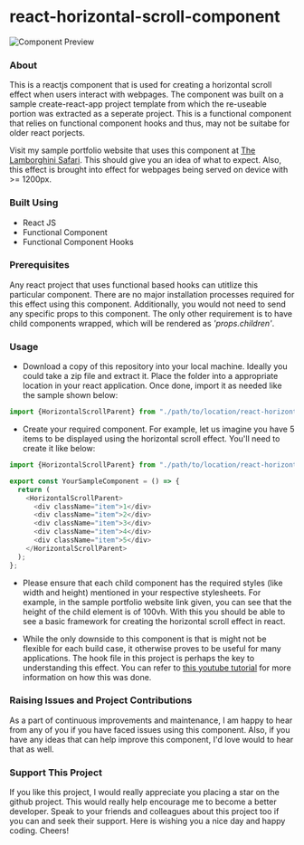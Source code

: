 # react-horizontal-scroll-component
![Component Preview](https://github.com/sricharankrishnan/react-horizontal-scroll-component/blob/master/component-preview.gif?raw=true_)

### About
This is a reactjs component that is used for creating a horizontal scroll effect when users interact with webpages. The component was built on a sample create-react-app project template from which the re-useable portion was extracted as a seperate project. This is a functional component that relies on functional component hooks and thus, may not be suitabe for older react porjects.

Visit my sample portfolio website that uses this component at [The Lamborghini Safari](https://lamborghini-safari-react.netlify.app/). This should give you an idea of what to expect. Also, this effect is brought into effect for webpages being served on device with >= 1200px.

### Built Using
- React JS
- Functional Component
- Functional Component Hooks

### Prerequisites
Any react project that uses functional based hooks can utitlize this particular component. There are no major installation processes required for this effect using this component. Additionally, you would not need to send any specific props to this component. The only other requirement is to have child components wrapped, which will be rendered as _'props.children'_.

### Usage
- Download a copy of this repository into your local machine. Ideally you could take a zip file and extract it. Place the folder into a appropriate location in your react application. Once done, import it as needed like the sample shown below:
```javascript
import {HorizontalScrollParent} from "./path/to/location/react-horizontal-scroll-component/index.js";
```

- Create your required component. For example, let us imagine you have 5 items to be displayed using the horizontal scroll effect. You'll need to create it like below:
```javascript
import {HorizontalScrollParent} from "./path/to/location/react-horizontal-scroll-component/index.js";

export const YourSampleComponent = () => {
  return (
    <HorizontalScrollParent>
      <div className="item">1</div>
      <div className="item">2</div>
      <div className="item">3</div>
      <div className="item">4</div>
      <div className="item">5</div>
    </HorizontalScrollParent>
  );
};
```

- Please ensure that each child component has the required styles (like width and height) mentioned in your respective stylesheets. For example, in the sample portfolio website link given, you can see that the height of the child element is of 100vh. With this you should be able to see a basic framework for creating the horizontal scroll effect in react.

- While the only downside to this component is that is might not be flexible for each build case, it otherwise proves to be useful for many applications. The hook file in this project is perhaps the key to understanding this effect. You can refer to [this youtube tutorial](https://www.youtube.com/watch?v=lYj9FdqnYsc) for more information on how this was done.

### Raising Issues and Project Contributions
As a part of continuous improvements and maintenance, I am happy to hear from any of you if you have faced issues using this component. Also, if you have any ideas that can help improve this component, I'd love would to hear that as well. 

### Support This Project
If you like this project, I would really appreciate you placing a star on the github project. This would really help encourage me to become a better developer. Speak to your friends and colleagues about this project too if you can and seek their support. Here is wishing you a nice day and happy coding. Cheers!
